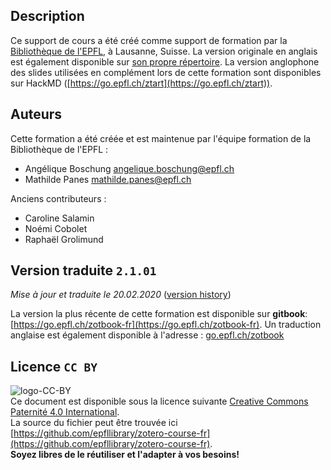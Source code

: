 ## Description
Ce support de cours a été créé comme support de formation par la [Bibliothèque de l'EPFL](https://www.epfl.ch/campus/library/fr/bibliotheque/), à Lausanne, Suisse. La version originale en anglais est également disponible sur [son propre répertoire](https://github.com/epfllibrary/zotero-course).  La version anglophone des slides utilisées en complément lors de cette formation sont disponibles sur HackMD ([https://go.epfl.ch/ztart](https://go.epfl.ch/ztart)).

## Auteurs

Cette formation a été créée et est maintenue par l'équipe formation de la Bibliothèque de l'EPFL :   

+ Angélique Boschung [angelique.boschung@epfl.ch](mailto:angelique.boschung@epfl.ch)
+ Mathilde Panes [mathilde.panes@epfl.ch](mailto:mathilde.panes@epfl.ch)  

Anciens contributeurs : 
+ Caroline Salamin
+ Noémi Cobolet
+ Raphaël Grolimund

## Version traduite `2.1.01`

*Mise à jour et traduite le 20.02.2020* ([version history](X-references.md))

La version la plus récente de cette formation est disponible sur **gitbook**: [https://go.epfl.ch/zotbook-fr](https://go.epfl.ch/zotbook-fr).
Un traduction anglaise est également disponible à l'adresse : [go.epfl.ch/zotbook](https://go.epfl.ch/zotbook)


## Licence `CC BY`
![logo-CC-BY](img/cc-by.svg)   
Ce document est disponible sous la licence suivante  [Creative Commons Paternité 4.0 International](http://creativecommons.org/licenses/by/4.0/deed.fr).   
La source du fichier peut être trouvée ici [https://github.com/epfllibrary/zotero-course-fr](https://github.com/epfllibrary/zotero-course-fr).   
**Soyez libres de le réutiliser et l'adapter à vos besoins!**   

